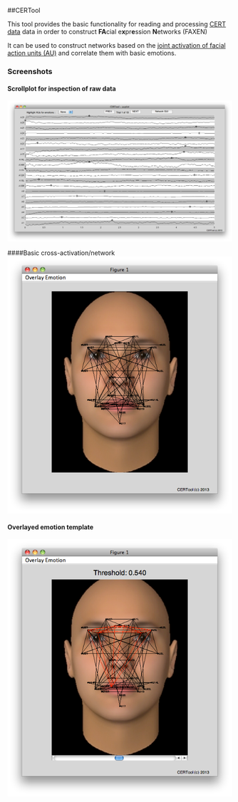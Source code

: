 ##CERTool

This tool provides the basic functionality for reading and processing [CERT data](http://mplab.ucsd.edu/~marni/Projects/CERT.htm) data in order to construct **FA**cial e**x**pr**e**ssion **N**etworks (FAXEN)

It can be used to construct networks based on the [joint activation of facial action units (AU)](https://de.wikipedia.org/wiki/Facial_Action_Coding_System) and correlate them with basic emotions.


### Screenshots

#### Scrollplot for inspection of raw data
![Scrollplot](img/auPlot.png)

####Basic cross-activation/network
![Basic facial network](img/faceNW01.png)

#### Overlayed emotion template
![Network overlayed with emotion](img/faceNWoverlay.png)
